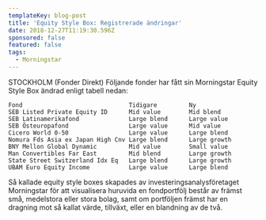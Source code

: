 ```yaml
---
templateKey: blog-post
title: 'Equity Style Box: Registrerade ändringar'
date: 2018-12-27T11:19:30.596Z
sponsored: false
featured: false
tags:
  - Morningstar
---
```

STOCKHOLM (Fonder Direkt) Följande fonder har fått sin Morningstar Equity Style Box ändrad enligt tabell nedan:

```
Fond                              Tidigare         Ny          
SEB Listed Private Equity ID      Mid value        Mid blend   
SEB Latinamerikafond              Large blend      Large value 
SEB Östeuropafond                 Large value      Mid value   
Cicero World 0-50                 Large value      Large blend 
Nomura Fds Asia ex Japan High Cnv Large blend      Large growth
BNY Mellon Global Dynamic         Mid value        Small value 
Man Convertibles Far East         Mid blend        Large growth
State Street Switzerland Idx Eq   Large blend      Large growth
UBAM Euro Equity Income           Large value      Large blend 
```
Så kallade equity style boxes skapades av investeringsanalysföretaget Morningstar för att visualisera huruvida en fondportfölj består av främst små, medelstora eller stora bolag, samt om portföljen främst har en dragning mot så kallat värde, tillväxt, eller en blandning av de två.
